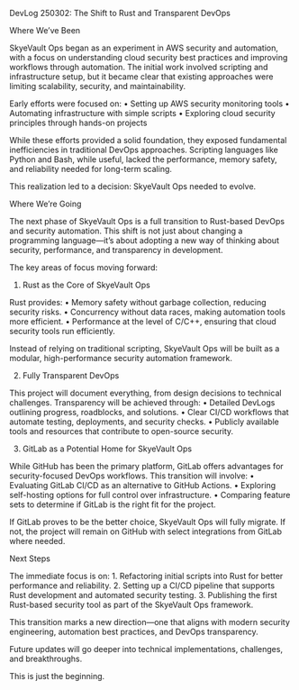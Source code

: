 
DevLog 250302: The Shift to Rust and Transparent DevOps

Where We’ve Been

SkyeVault Ops began as an experiment in AWS security and automation, with a focus on understanding cloud security best practices and improving workflows through automation. The initial work involved scripting and infrastructure setup, but it became clear that existing approaches were limiting scalability, security, and maintainability.

Early efforts were focused on:
	•	Setting up AWS security monitoring tools
	•	Automating infrastructure with simple scripts
	•	Exploring cloud security principles through hands-on projects

While these efforts provided a solid foundation, they exposed fundamental inefficiencies in traditional DevOps approaches. Scripting languages like Python and Bash, while useful, lacked the performance, memory safety, and reliability needed for long-term scaling.

This realization led to a decision: SkyeVault Ops needed to evolve.

Where We’re Going

The next phase of SkyeVault Ops is a full transition to Rust-based DevOps and security automation. This shift is not just about changing a programming language—it’s about adopting a new way of thinking about security, performance, and transparency in development.

The key areas of focus moving forward:

1. Rust as the Core of SkyeVault Ops

Rust provides:
	•	Memory safety without garbage collection, reducing security risks.
	•	Concurrency without data races, making automation tools more efficient.
	•	Performance at the level of C/C++, ensuring that cloud security tools run efficiently.

Instead of relying on traditional scripting, SkyeVault Ops will be built as a modular, high-performance security automation framework.

2. Fully Transparent DevOps

This project will document everything, from design decisions to technical challenges. Transparency will be achieved through:
	•	Detailed DevLogs outlining progress, roadblocks, and solutions.
	•	Clear CI/CD workflows that automate testing, deployments, and security checks.
	•	Publicly available tools and resources that contribute to open-source security.

3. GitLab as a Potential Home for SkyeVault Ops

While GitHub has been the primary platform, GitLab offers advantages for security-focused DevOps workflows. This transition will involve:
	•	Evaluating GitLab CI/CD as an alternative to GitHub Actions.
	•	Exploring self-hosting options for full control over infrastructure.
	•	Comparing feature sets to determine if GitLab is the right fit for the project.

If GitLab proves to be the better choice, SkyeVault Ops will fully migrate. If not, the project will remain on GitHub with select integrations from GitLab where needed.

Next Steps

The immediate focus is on:
	1.	Refactoring initial scripts into Rust for better performance and reliability.
	2.	Setting up a CI/CD pipeline that supports Rust development and automated security testing.
	3.	Publishing the first Rust-based security tool as part of the SkyeVault Ops framework.

This transition marks a new direction—one that aligns with modern security engineering, automation best practices, and DevOps transparency.

Future updates will go deeper into technical implementations, challenges, and breakthroughs.

This is just the beginning.
